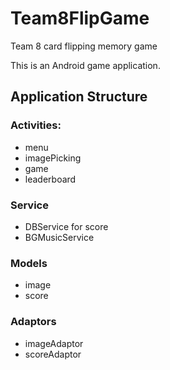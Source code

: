 # Team8FlipGame
Team 8 card flipping memory game

This is an Android game application.

## Application Structure
### Activities:
  - menu
  - imagePicking
  - game
  - leaderboard
  
### Service 
  - DBService for score
  - BGMusicService

### Models
  - image
  - score
  
### Adaptors
  - imageAdaptor
  - scoreAdaptor
